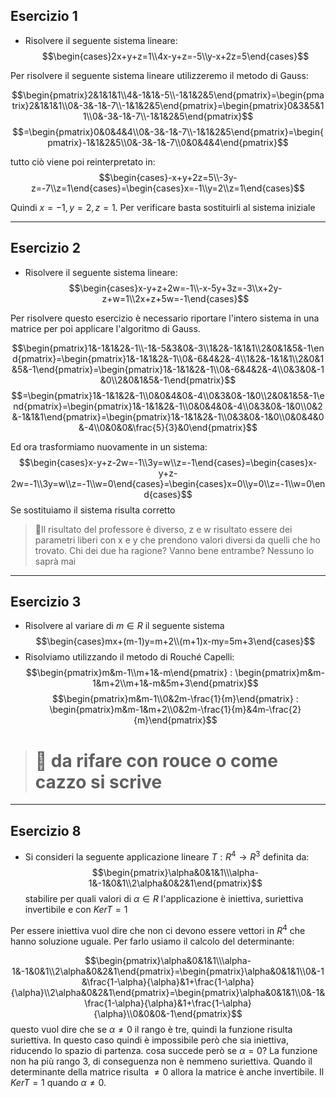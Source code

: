 ## Esercizio 1
- Risolvere il seguente sistema lineare:
$$\begin{cases}2x+y+z=1\\4x-y+z=-5\\y-x+2z=5\end{cases}$$

Per risolvere il seguente sistema lineare utilizzeremo il metodo di Gauss:

$$\begin{pmatrix}2&1&1&1\\4&-1&1&-5\\-1&1&2&5\end{pmatrix}=\begin{pmatrix}2&1&1&1\\0&-3&-1&-7\\-1&1&2&5\end{pmatrix}=\begin{pmatrix}0&3&5&11\\0&-3&-1&-7\\-1&1&2&5\end{pmatrix}$$
$$=\begin{pmatrix}0&0&4&4\\0&-3&-1&-7\\-1&1&2&5\end{pmatrix}=\begin{pmatrix}-1&1&2&5\\0&-3&-1&-7\\0&0&4&4\end{pmatrix}$$

tutto ciò viene poi reinterpretato in:
$$\begin{cases}-x+y+2z=5\\-3y-z=-7\\z=1\end{cases}=\begin{cases}x=-1\\y=2\\z=1\end{cases}$$

Quindi $x=-1,y=2,z=1$. Per verificare basta sostituirli al sistema iniziale

---
## Esercizio 2
- Risolvere il seguente sistema lineare:
$$\begin{cases}x-y+z+2w=-1\\-x-5y+3z=-3\\x+2y-z+w=1\\2x+z+5w=-1\end{cases}$$

Per risolvere questo esercizio è necessario riportare l'intero sistema in una matrice per poi applicare l'algoritmo di Gauss.

$$\begin{pmatrix}1&-1&1&2&-1\\-1&-5&3&0&-3\\1&2&-1&1&1\\2&0&1&5&-1\end{pmatrix}=\begin{pmatrix}1&-1&1&2&-1\\0&-6&4&2&-4\\1&2&-1&1&1\\2&0&1&5&-1\end{pmatrix}=\begin{pmatrix}1&-1&1&2&-1\\0&-6&4&2&-4\\0&3&0&-1&0\\2&0&1&5&-1\end{pmatrix}$$
$$=\begin{pmatrix}1&-1&1&2&-1\\0&0&4&0&-4\\0&3&0&-1&0\\2&0&1&5&-1\end{pmatrix}=\begin{pmatrix}1&-1&1&2&-1\\0&0&4&0&-4\\0&3&0&-1&0\\0&2&-1&1&1\end{pmatrix}=\begin{pmatrix}1&-1&1&2&-1\\0&3&0&-1&0\\0&0&4&0&-4\\0&0&0&\frac{5}{3}&0\end{pmatrix}$$

Ed ora trasformiamo nuovamente in un sistema:
$$\begin{cases}x-y+z-2w=-1\\3y=w\\z=-1\end{cases}=\begin{cases}x-y+z-2w=-1\\3y=w\\z=-1\\w=0\end{cases}=\begin{cases}x=0\\y=0\\z=-1\\w=0\end{cases}$$
Se sostituiamo il sistema risulta corretto

>📝Il risultato del professore è diverso, z e w risultato essere dei parametri liberi con x e y che prendono valori diversi da quelli che ho trovato. Chi dei due ha ragione? Vanno bene entrambe? Nessuno lo saprà mai

--- 
## Esercizio 3
- Risolvere al variare di $m \in R$ il seguente sistema
$$\begin{cases}mx+(m-1)y=m+2\\(m+1)x-my=5m+3\end{cases}$$
- Risolviamo utilizzando il metodo di Rouché Capelli:
$$\begin{pmatrix}m&m-1\\m+1&-m\end{pmatrix} : \begin{pmatrix}m&m-1&m+2\\m+1&-m&5m+3\end{pmatrix}$$
$$\begin{pmatrix}m&m-1\\0&2m-\frac{1}{m}\end{pmatrix} : \begin{pmatrix}m&m-1&m+2\\0&2m-\frac{1}{m}&4m-\frac{2}{m}\end{pmatrix}$$

> # 🏴 da rifare con rouce o come cazzo si scrive

---
## Esercizio 8
- Si consideri la seguente applicazione lineare $T:R^4\rightarrow R^3$ definita da:
$$\begin{pmatrix}\alpha&0&1&1\\\alpha-1&-1&0&1\\2\alpha&0&2&1\end{pmatrix}$$
stabilire per quali valori di $\alpha \in R$ l'applicazione è iniettiva, suriettiva invertibile e con $KerT=1$

Per essere iniettiva vuol dire che non ci devono essere vettori in $R^4$ che hanno soluzione uguale. Per farlo usiamo il calcolo del determinante:

$$\begin{pmatrix}\alpha&0&1&1\\\alpha-1&-1&0&1\\2\alpha&0&2&1\end{pmatrix}=\begin{pmatrix}\alpha&0&1&1\\0&-1&\frac{1-\alpha}{\alpha}&1+\frac{1-\alpha}{\alpha}\\2\alpha&0&2&1\end{pmatrix}=\begin{pmatrix}\alpha&0&1&1\\0&-1&\frac{1-\alpha}{\alpha}&1+\frac{1-\alpha}{\alpha}\\0&0&0&-1\end{pmatrix}$$
questo vuol dire che se $\alpha \neq 0$ il rango è tre, quindi la funzione risulta suriettiva.  In questo caso quindi è impossibile però che sia iniettiva, riducendo lo spazio di partenza. cosa succede però se $\alpha=0$? La funzione non ha più rango 3, di conseguenza non è nemmeno suriettiva. Quando il determinante della matrice risulta $\neq 0$ allora la matrice è anche invertibile. Il $KerT=1$ quando $\alpha \neq 0$.